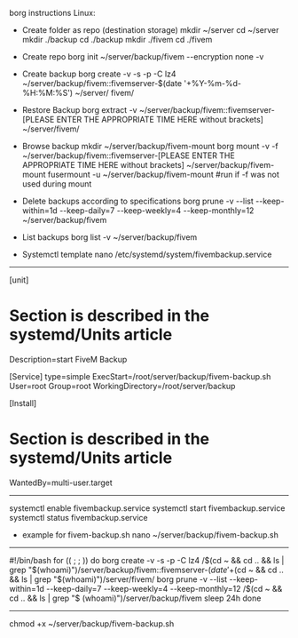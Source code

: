borg instructions Linux:

- Create folder as repo (destination storage)
mkdir ~/server
cd ~/server
mkdir ./backup
cd ./backup
mkdir ./fivem
cd ./fivem

- Create repo
borg init ~/server/backup/fivem --encryption none -v

- Create backup
borg create -v -s -p -C lz4 ~/server/backup/fivem::fivemserver-$(date '+%Y-%m-%d-%H:%M:%S') ~/server/ fivem/

- Restore Backup
borg extract -v ~/server/backup/fivem::fivemserver-[PLEASE ENTER THE APPROPRIATE TIME HERE without brackets] ~/server/fivem/

- Browse backup
mkdir ~/server/backup/fivem-mount
borg mount -v -f ~/server/backup/fivem::fivemserver-[PLEASE ENTER THE APPROPRIATE TIME HERE without brackets] ~/server/backup/fivem-mount
fusermount -u ~/server/backup/fivem-mount #run if -f was not used during mount

- Delete backups according to specifications
borg prune -v --list --keep-within=1d --keep-daily=7 --keep-weekly=4 --keep-monthly=12 ~/server/backup/fivem

- List backups
borg list -v ~/server/backup/fivem

- Systemctl template
nano /etc/systemd/system/fivembackup.service
-------------------------------------------------- ------------------
[unit]
# Section is described in the systemd/Units article
Description=start FiveM Backup

[Service]
type=simple
ExecStart=/root/server/backup/fivem-backup.sh
User=root
Group=root
WorkingDirectory=/root/server/backup

[Install]
# Section is described in the systemd/Units article
WantedBy=multi-user.target
-------------------------------------------------- ------------------
systemctl enable fivembackup.service
systemctl start fivembackup.service
systemctl status fivembackup.service

- example for fivem-backup.sh
nano ~/server/backup/fivem-backup.sh
-------------------------------------------------- ------------------
#!/bin/bash
for (( ; ; ))
do
   borg create -v -s -p -C lz4 /$(cd ~ && cd .. && ls | grep "$(whoami)")/server/backup/fivem::fivemserver-$(date '+%Y-% m-%d-%H:%M:%S') /$(cd ~ && cd .. && ls | grep "$(whoami)")/server/fivem/
   borg prune -v --list --keep-within=1d --keep-daily=7 --keep-weekly=4 --keep-monthly=12 /$(cd ~ && cd .. && ls | grep "$ (whoami)")/server/backup/fivem
   sleep 24h
done
-------------------------------------------------- ------------------
chmod +x ~/server/backup/fivem-backup.sh